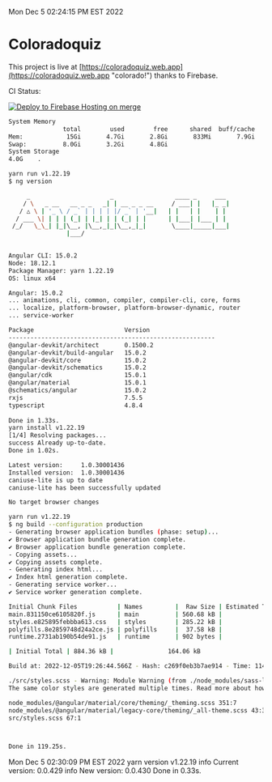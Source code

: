 Mon Dec  5 02:24:15 PM EST 2022

# Coloradoquiz


This project is live at [https://coloradoquiz.web.app](https://coloradoquiz.web.app "colorado!") thanks to Firebase.

CI Status: 

[![Deploy to Firebase Hosting on merge](https://github.com/teamkushal/coloradoquiz/actions/workflows/firebase-hosting-merge.yml/badge.svg)](https://github.com/teamkushal/coloradoquiz/actions/workflows/firebase-hosting-merge.yml)

```bash
System Memory
               total        used        free      shared  buff/cache   available
Mem:            15Gi       4.7Gi       2.8Gi       833Mi       7.9Gi       9.5Gi
Swap:          8.0Gi       3.2Gi       4.8Gi
System Storage
4.0G	.
```
```bash
yarn run v1.22.19
$ ng version

     _                      _                 ____ _     ___
    / \   _ __   __ _ _   _| | __ _ _ __     / ___| |   |_ _|
   / △ \ | '_ \ / _` | | | | |/ _` | '__|   | |   | |    | |
  / ___ \| | | | (_| | |_| | | (_| | |      | |___| |___ | |
 /_/   \_\_| |_|\__, |\__,_|_|\__,_|_|       \____|_____|___|
                |___/
    

Angular CLI: 15.0.2
Node: 18.12.1
Package Manager: yarn 1.22.19
OS: linux x64

Angular: 15.0.2
... animations, cli, common, compiler, compiler-cli, core, forms
... localize, platform-browser, platform-browser-dynamic, router
... service-worker

Package                         Version
---------------------------------------------------------
@angular-devkit/architect       0.1500.2
@angular-devkit/build-angular   15.0.2
@angular-devkit/core            15.0.2
@angular-devkit/schematics      15.0.2
@angular/cdk                    15.0.1
@angular/material               15.0.1
@schematics/angular             15.0.2
rxjs                            7.5.5
typescript                      4.8.4
    
Done in 1.33s.
yarn install v1.22.19
[1/4] Resolving packages...
success Already up-to-date.
Done in 1.02s.
```
```bash
Latest version:     1.0.30001436
Installed version:  1.0.30001436
caniuse-lite is up to date
caniuse-lite has been successfully updated

No target browser changes
```
```bash
yarn run v1.22.19
$ ng build --configuration production
- Generating browser application bundles (phase: setup)...
✔ Browser application bundle generation complete.
✔ Browser application bundle generation complete.
- Copying assets...
✔ Copying assets complete.
- Generating index html...
✔ Index html generation complete.
- Generating service worker...
✔ Service worker generation complete.

Initial Chunk Files           | Names         |  Raw Size | Estimated Transfer Size
main.831150ce6105820f.js      | main          | 560.68 kB |               133.50 kB
styles.e825895febbba613.css   | styles        | 285.22 kB |                18.09 kB
polyfills.8e2859748d24a2ce.js | polyfills     |  37.58 kB |                11.97 kB
runtime.2731ab190b54de91.js   | runtime       | 902 bytes |               517 bytes

| Initial Total | 884.36 kB |               164.06 kB

Build at: 2022-12-05T19:26:44.566Z - Hash: c269f0eb3b7ae914 - Time: 114858ms

./src/styles.scss - Warning: Module Warning (from ./node_modules/sass-loader/dist/cjs.js):
The same color styles are generated multiple times. Read more about how style duplication can be avoided in a dedicated guide. https://github.com/angular/components/blob/main/guides/duplicate-theming-styles.md

node_modules/@angular/material/core/theming/_theming.scss 351:7          private-check-duplicate-theme-styles()
node_modules/@angular/material/legacy-core/theming/_all-theme.scss 43:3  all-legacy-component-themes()
src/styles.scss 67:1                                                     root stylesheet



Done in 119.25s.
```
Mon Dec  5 02:30:09 PM EST 2022
yarn version v1.22.19
info Current version: 0.0.429
info New version: 0.0.430
Done in 0.33s.
